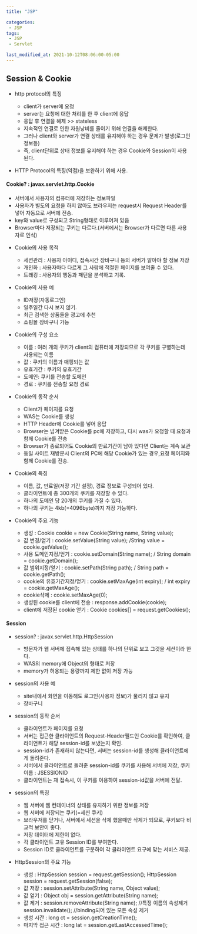 ```yaml
---
title: "JSP"

categories:
 - JSP
tags:
 - JSP
 - Servlet

last_modified_at: 2021-10-12T08:06:00-05:00
---
```

## Session & Cookie
* http protocol의 특징
	- client가 server에 요청
	- server는 요청에 대한 처리를 한 후 client에 응답
	- 응답 후 연결을 해제 >> stateless
	- 지속적인 연결로 인한 자원낭비를 줄이기 위해 연결을 해제한다.
	- 그러나 client와 server가 연결 상태를 유지해야 하는 경우 문제가 발생(로그인 정보등)
	- 즉, client단위로 상태 정보를 유지해야 하는 경우 Cookie와 Session이 사용된다.

* HTTP Protocol의 특징(약점)을 보완하기 위해 사용.

#### Cookie? : javax.servlet.http.Cookie
- 서버에서 사용자의 컴퓨터에 저장하는 정보파일
- 사용자가 별도의 요청을 하지 않아도 브라우저는 request시 Request Header를 넣어 자동으로 서버에 전송.
- key와 value로 구성되고 String형태로 이루어져 있음
- Browser마다 저장되는 쿠키는 다르다.(서버에서는 Browser가 다르면 다른 사용자로 인식)

* Cookie의 사용 목적
	- 세션관리 : 사용자 아이디, 접속시간 장바구니 등의 서버가 알아야 할 정보 저장
	- 개인화 : 사용자마다 다르게 그 사람에 적절한 페이지를 보여줄 수 있다.
	- 트래킹 : 사용자의 행동과 패턴을 분석하고 기록.

* Cookie의 사용 예
	- ID저장(자동로그인)
	- 일주일간 다시 보지 않기.
	- 최근 검색한 상품들을 광고에 추천
	- 쇼핑몰 장바구니 가능

* Cookie의 구성 요소
	- 이름 : 여러 개의 쿠키가 client의 컴퓨터에 저장되므로 각 쿠키를 구별하는데 사용되는 이름
	- 값 : 쿠키의 이름과 매핑되는 값
	- 유효기간 : 쿠키의 유효기간
	- 도메인: 쿠키를 전송할 도메인
	- 경로 : 쿠키를 전송할 요청 경로

* Cookie의 동작 순서
	- Client가 페이지를 요청
	- WAS는 Cookie를 생성
	- HTTP Header에 Cookie를 넣어 응답
	- Browser는 넘겨받은 Cookie를 pc에 저장하고, 다시 was가 요청할 때 요쳥과 함께 Cookie를 전송
	- Browser가 종료되어도 Cookie의 만료기간이 남아 있다면 Client는 계속 보관
	- 동일 사이트 재방문시 Client의 PC에 해당 Cookie가 있는 경우,요청 페이지와 함께 Cookie를 전송.

* Cookie의 특징
	- 이름, 값, 만료일(저장 기간 설정), 경로 정보로 구성되어 있다.
	- 클라이언트에 총 300개의 쿠키를 저장할 수 있다.
	- 하나의 도메인 당 20개의 쿠키를 가질 수 있따.
	- 하나의 쿠키는 4kb(=4096byte)까지 저장 가능하다.
* Cookie의 주요 기능
	- 생성 : Cookie cookie = new Cookie(String name, String value);
	- 값 변경/얻기 : cookie.setValue(String value); /String value = cookie.getValue();
	- 사용 도메인지정/얻기 : cookie.setDomain(String name); / String domain = cookie.getDomain();
	- 값 범위지정/얻기 : cookie.setPath(String path); / String path = cookie.getPath();
	- cookie의 유효기간지정/얻기 : cookie.setMaxAge(int expiry); / int expiry = cookie.getMaxAge();
	- cookie삭제 : cookie.setMaxAge(0);
	- 생성된 cookie를 client에 전송 : response.addCookie(cookie);
	- client에 저장된 cookie 얻기 : Cookie cookies[] = request.getCookies();

#### Session
- session? : javax.servlet.http.HttpSession
	* 방문자가 웹 서버에 접속해 있는 상태를 하나의 단위로 보고 그것을 세션이라 한다.
	* WAS의 memory에 Object의 형태로 저장
	* memory가 허용되는 용량까지 제한 없이 저장 가능
- session의 사용 예
	* site내에서 화면을 이동해도 로그인(사용자 정보)가 풀리지 않고 유지
	* 장바구니

- session의 동작 순서
	* 클라이언트가 페이지를 요청
	* 서버는 접근한 클라이언트의 Request-Header필드인 Cookie를 확인하여, 클라이언트가 해당 session-id를 보냈는지 확인.
	* session-id가 존재하지 않는다면, 서버는 session-id를 생성해 클라이언트에게 돌려준다.
	* 서버에서 클라이언트로 돌려준 session-id를 쿠키를 사용해 서버에 저장, 쿠키 이름 : JSESSIONID
	* 클라이언트는 재 접속시, 이 쿠키를 이용하여 session-id값을 서버에 전달.
- session의 특징
	* 웹 서버에 웹 컨테이너의 상태를 유지하기 위한 정보를 저장
	* 웹 서버에 저장되는 쿠키(=세션 쿠키)
	* 브라우저를 닫거나, 서버에서 세션을 삭제 했을때만 삭제가 되므로, 쿠키보다 비교적 보안이 좋다.
	* 저장 데이터에 제한이 없다.
	* 각 클라이언트 고유 Session ID를 부여한다.
	* Session ID로 클라이언트를 구분하여 각 클라이언트 요구에 맞는 서비스 제공.
- HttpSession의 주요 기능
	* 생성 : HttpSession session = request.getSession(); HttpSession session = request.getSession(false);
	* 값 저장 : session.setAttribute(String name, Object value);
	* 값 얻기 : Object obj = session.getAttribute(String name);
	* 값 제거 : session.removeAttribute(String name); //특정 이름의 속성제거 session.invalidate(); //binding되어 있는 모든 속성 제거
	* 생성 시간 : long ct = session.getCreationTime();
	* 마지막 접근 시간 : long lat = session.getLastAccessedTime();





